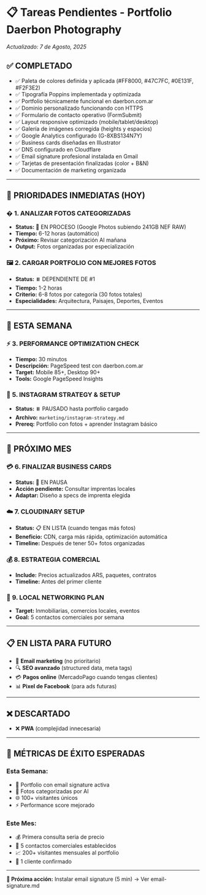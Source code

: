 # 📋 Tareas Pendientes - Portfolio Daerbon Photography

*Actualizado: 7 de Agosto, 2025*

## ✅ **COMPLETADO**
- ✅ Paleta de colores definida y aplicada (#FF8000, #47C7FC, #0E131F, #F2F3E2)
- ✅ Tipografía Poppins implementada y optimizada
- ✅ Portfolio técnicamente funcional en daerbon.com.ar
- ✅ Dominio personalizado funcionando con HTTPS
- ✅ Formulario de contacto operativo (FormSubmit)
- ✅ Layout responsive optimizado (mobile/tablet/desktop)
- ✅ Galería de imágenes corregida (heights y espacios)
- ✅ Google Analytics configurado (G-8XBS134N7Y)
- ✅ Business cards diseñadas en Illustrator
- ✅ DNS configurado en Cloudflare
- ✅ Email signature profesional instalada en Gmail
- ✅ Tarjetas de presentación finalizadas (color + B&N)
- ✅ Documentación de marketing organizada

---

## 🎯 **PRIORIDADES INMEDIATAS (HOY)**

### � **1. ANALIZAR FOTOS CATEGORIZADAS**
- **Status:** 🔄 EN PROCESO (Google Photos subiendo 241GB NEF RAW)
- **Tiempo:** 6-12 horas (automático)
- **Próximo:** Revisar categorización AI mañana
- **Output:** Fotos organizadas por especialización

### 🖼️ **2. CARGAR PORTFOLIO CON MEJORES FOTOS**
- **Status:** ⏸️ DEPENDIENTE DE #1
- **Tiempo:** 1-2 horas
- **Criterio:** 6-8 fotos por categoría (30 fotos totales)
- **Especialidades:** Arquitectura, Paisajes, Deportes, Eventos

---

## 📅 **ESTA SEMANA**

### ⚡ **3. PERFORMANCE OPTIMIZATION CHECK**
- **Tiempo:** 30 minutos
- **Descripción:** PageSpeed test con daerbon.com.ar
- **Target:** Mobile 85+, Desktop 90+
- **Tools:** Google PageSpeed Insights

### 📱 **5. INSTAGRAM STRATEGY & SETUP**
- **Status:** ⏸️ PAUSADO hasta portfolio cargado
- **Archivo:** `marketing/instagram-strategy.md`
- **Prereq:** Portfolio con fotos + aprender Instagram básico

---

## 🚀 **PRÓXIMO MES**

### 💳 **6. FINALIZAR BUSINESS CARDS**
- **Status:** 🔄 EN PAUSA
- **Acción pendiente:** Consultar imprentas locales
- **Adaptar:** Diseño a specs de imprenta elegida

### ☁️ **7. CLOUDINARY SETUP**
- **Status:** 📋 EN LISTA (cuando tengas más fotos)
- **Beneficio:** CDN, carga más rápida, optimización automática
- **Timeline:** Después de tener 50+ fotos organizadas

### 💰 **8. ESTRATEGIA COMERCIAL**
- **Include:** Precios actualizados ARS, paquetes, contratos
- **Timeline:** Antes del primer cliente

### 🎯 **9. LOCAL NETWORKING PLAN**
- **Target:** Inmobiliarias, comercios locales, eventos
- **Goal:** 5 contactos comerciales por semana

---

## 📋 **EN LISTA PARA FUTURO**

- 📧 **Email marketing** (no prioritario)
- 🔍 **SEO avanzado** (structured data, meta tags)
- 💳 **Pagos online** (MercadoPago cuando tengas clientes)
- 📊 **Pixel de Facebook** (para ads futuras)

---

## ❌ **DESCARTADO**

- ❌ **PWA** (complejidad innecesaria)

---

## 🎯 **MÉTRICAS DE ÉXITO ESPERADAS**

### **Esta Semana:**
- 📧 Portfolio con email signature activa
- 📸 Fotos categorizadas por AI  
- 🌐 100+ visitantes únicos
- ⚡ Performance score mejorado

### **Este Mes:**
- 💰 Primera consulta seria de precio
- 🤝 5 contactos comerciales establecidos
- 📈 200+ visitantes mensuales al portfolio
- 🎯 1 cliente confirmado

---

**🎯 Próxima acción:** Instalar email signature (5 min) → Ver email-signature.md